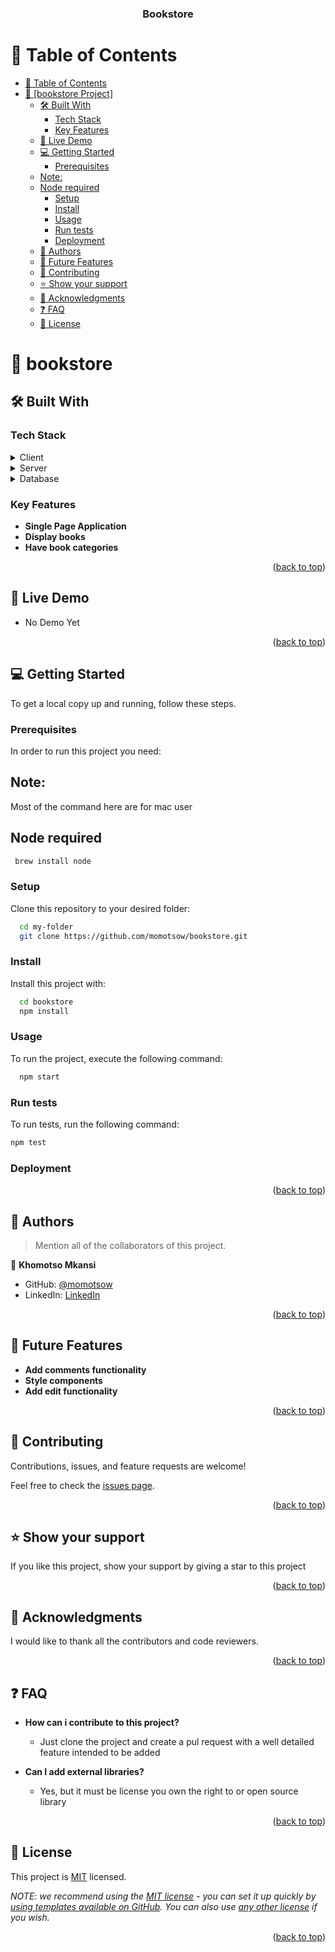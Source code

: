 <a name="readme-top"></a>

<!--
HOW TO USE:
This is an example of how you may give instructions on setting up your project locally.

Modify this file to match your project and remove sections that don't apply.

REQUIRED SECTIONS:
- Table of Contents
- About the Project
  - Built With
  - Live Demo
- Getting Started
- Authors
- Future Features
- Contributing
- Show your support
- Acknowledgements
- License

After you're finished please remove all the comments and instructions!
-->

<div align="center">

  <h3><b>Bookstore</b></h3>

</div>

<!-- TABLE OF CONTENTS -->

# 📗 Table of Contents

- [📗 Table of Contents](#-table-of-contents)
- [📖 \[bookstore Project\] ](#-bookstore-project-)
  - [🛠 Built With ](#-built-with-)
    - [Tech Stack ](#tech-stack-)
    - [Key Features ](#key-features-)
  - [🚀 Live Demo ](#-live-demo-)
  - [💻 Getting Started ](#-getting-started-)
    - [Prerequisites](#prerequisites)
  - [Note:](#note)
  - [Node required](#node-required)
    - [Setup](#setup)
    - [Install](#install)
    - [Usage](#usage)
    - [Run tests](#run-tests)
    - [Deployment](#deployment)
  - [👥 Authors ](#-authors-)
  - [🔭 Future Features ](#-future-features-)
  - [🤝 Contributing ](#-contributing-)
  - [⭐️ Show your support ](#️-show-your-support-)
  - [🙏 Acknowledgments ](#-acknowledgments-)
  - [❓ FAQ ](#-faq-)
  - [📝 License ](#-license-)

<!-- PROJECT DESCRIPTION -->

# 📖 bookstore <a name="about-project"></a>

## 🛠 Built With <a name="built-with"></a>

### Tech Stack <a name="tech-stack"></a>


<details>
  <summary>Client</summary>
  <ul>
    <li>React</li>
    <li>Javascript</li>
    <li>BootStrap</li>
    <li>font awesome</li>
    <li>HTML</li>
    <li>CSS</li>
  </ul>
</details>

<details>
  <summary>Server</summary>
  <ul>
    <li>Not applicable</li>
  </ul>
</details>

<details>
<summary>Database</summary>
  <ul>
    <li>Not applicable</li>
  </ul>
</details>

<!-- Features -->

### Key Features <a name="key-features"></a>


- **Single Page Application**
- **Display books**
- **Have book categories**

<p align="right">(<a href="#readme-top">back to top</a>)</p>

<!-- LIVE DEMO -->

## 🚀 Live Demo <a name="live-demo"></a>


- No Demo Yet

<p align="right">(<a href="#readme-top">back to top</a>)</p>

<!-- GETTING STARTED -->

## 💻 Getting Started <a name="getting-started"></a>


To get a local copy up and running, follow these steps.

### Prerequisites

In order to run this project you need:
 ## Note: 
 Most of the command here are for mac user

## Node required
```sh
 brew install node
```

### Setup

Clone this repository to your desired folder:



```sh
  cd my-folder
  git clone https://github.com/momotsow/bookstore.git
```

### Install

Install this project with:

```sh
  cd bookstore
  npm install
```

### Usage

To run the project, execute the following command:


```sh
  npm start
```


### Run tests

To run tests, run the following command:


```sh
npm test
```

### Deployment


<p align="right">(<a href="#readme-top">back to top</a>)</p>

<!-- AUTHORS -->

## 👥 Authors <a name="authors"></a>

> Mention all of the collaborators of this project.

👤 **Khomotso Mkansi**

- GitHub: [@momotsow](https://github.com/momotsow)
- LinkedIn: [LinkedIn](https://linkedin.com/in/khomotso-prudence-mkansi-aa7794b7)


<p align="right">(<a href="#readme-top">back to top</a>)</p>

<!-- FUTURE FEATURES -->

## 🔭 Future Features <a name="future-features"></a>
- **Add comments functionality**
- **Style components**
- **Add edit functionality**

<p align="right">(<a href="#readme-top">back to top</a>)</p>

<!-- CONTRIBUTING -->

## 🤝 Contributing <a name="contributing"></a>

Contributions, issues, and feature requests are welcome!

Feel free to check the [issues page](../../issues/).

<p align="right">(<a href="#readme-top">back to top</a>)</p>

<!-- SUPPORT -->

## ⭐️ Show your support <a name="support"></a>


If you like this project, show your support by giving a star to this project


<p align="right">(<a href="#readme-top">back to top</a>)</p>

<!-- ACKNOWLEDGEMENTS -->

## 🙏 Acknowledgments <a name="acknowledgements"></a>


I would like to thank all the contributors and code reviewers.

<p align="right">(<a href="#readme-top">back to top</a>)</p>

<!-- FAQ (optional) -->

## ❓ FAQ <a name="faq"></a>



- **How can i contribute to this project?**

  - Just clone the project and create a pul request with a well detailed feature intended to be added

- **Can I add external libraries?**

  - Yes, but it must be license you own the right to or open source library

<p align="right">(<a href="#readme-top">back to top</a>)</p>

<!-- LICENSE -->

## 📝 License <a name="license"></a>

This project is [MIT](./LICENSE) licensed.

_NOTE: we recommend using the [MIT license](https://choosealicense.com/licenses/mit/) - you can set it up quickly by [using templates available on GitHub](https://docs.github.com/en/communities/setting-up-your-project-for-healthy-contributions/adding-a-license-to-a-repository). You can also use [any other license](https://choosealicense.com/licenses/) if you wish._

<p align="right">(<a href="#readme-top">back to top</a>)</p>
